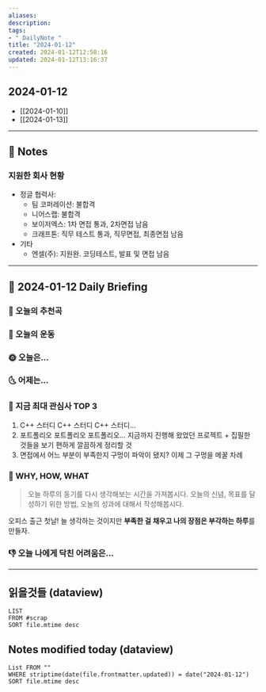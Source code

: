 ```yaml
---
aliases: 
description:
tags:
- " DailyNote "
title: "2024-01-12"
created: 2024-01-12T12:58:16
updated: 2024-01-12T13:16:37
---
```


## 2024-01-12

- [[2024-01-10]] 
- [[2024-01-13]]

---

## 📝 Notes

### 지원한 회사 현황

- 정글 협력사:
	- 팀 코퍼레이션: 불합격
	 - 니어스랩: 불합격
	 - 보이저엑스: 1차 면접 통과, 2차면접 남음
	 - 크래프톤: 직무 테스트 통과, 직무면접, 최종면접 남음
 - 기타
	 - 엔셀(주): 지원완. 코딩테스트, 발표 및 면접 남음


---

## 📅 2024-01-12 Daily Briefing

### 🎵 오늘의 추천곡

### 🏃 오늘의 운동

### 🌞 오늘은...

### 🌜 어제는...

### 🧠 지금 최대 관심사 TOP 3

1. C++ 스터디 C++ 스터디 C++ 스터디... 
2. 포트폴리오 포트폴리오 포트폴리오... 지금까지 진행해 왔었던 프로젝트 + 집필한 것들을 보기 편하게 깔끔하게 정리할 것
3. 면접에서 어느 부분이 부족한지 구멍이 파악이 됐지? 이제 그 구멍을 메꿀 차례

### 🚀 WHY, HOW, WHAT

> 오늘 하루의 동기를 다시 생각해보는 시간을 가져봅시다. 오늘의 신념, 목표를 달성하기 위한 방법, 오늘의 성과에 대해서 작성해봅시다.

오피스 출근 첫날! 늘 생각하는 것이지만 **부족한 걸 채우고 나의 장점은 부각하는 하루**를 만들자.

### 👎 오늘 나에게 닥친 어려움은...

---

## 읽을것들 (dataview)

```dataview
LIST
FROM #scrap
SORT file.mtime desc
```

## Notes modified today (dataview)

```dataview
List FROM "" 
WHERE striptime(date(file.frontmatter.updated)) = date("2024-01-12") 
SORT file.mtime desc
```
